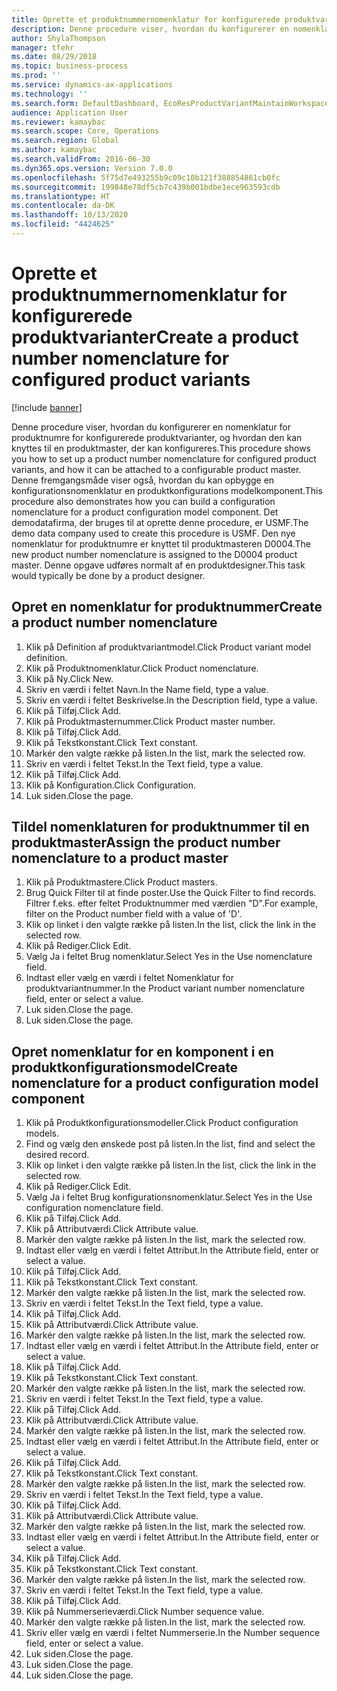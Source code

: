 ```yaml
---
title: Oprette et produktnummernomenklatur for konfigurerede produktvarianter
description: Denne procedure viser, hvordan du konfigurerer en nomenklatur for produktnumre for konfigurerede produktvarianter, og hvordan den kan knyttes til en produktmaster, der kan konfigureres.
author: ShylaThompson
manager: tfehr
ms.date: 08/29/2018
ms.topic: business-process
ms.prod: ''
ms.service: dynamics-ax-applications
ms.technology: ''
ms.search.form: DefaultDashboard, EcoResProductVariantMaintainWorkspace, EcoResNomenclature, EcoResProductListPage, EcoResProductDetails, PCProductConfigurationModelListPage, PCProductConfigurationModelDetails
audience: Application User
ms.reviewer: kamaybac
ms.search.scope: Core, Operations
ms.search.region: Global
ms.author: kamaybac
ms.search.validFrom: 2016-06-30
ms.dyn365.ops.version: Version 7.0.0
ms.openlocfilehash: 5f75d7e493255b9c09c10b121f388854861cb0fc
ms.sourcegitcommit: 199848e78df5cb7c439b001bdbe1ece963593cdb
ms.translationtype: HT
ms.contentlocale: da-DK
ms.lasthandoff: 10/13/2020
ms.locfileid: "4424625"
---
```

# <a name="create-a-product-number-nomenclature-for-configured-product-variants"></a><span data-ttu-id="7cf06-103">Oprette et produktnummernomenklatur for konfigurerede produktvarianter</span><span class="sxs-lookup"><span data-stu-id="7cf06-103">Create a product number nomenclature for configured product variants</span></span>

[!include [banner](../../includes/banner.md)]

<span data-ttu-id="7cf06-104">Denne procedure viser, hvordan du konfigurerer en nomenklatur for produktnumre for konfigurerede produktvarianter, og hvordan den kan knyttes til en produktmaster, der kan konfigureres.</span><span class="sxs-lookup"><span data-stu-id="7cf06-104">This procedure shows you how to set up a product number nomenclature for configured product variants, and how it can be attached to a configurable product master.</span></span> <span data-ttu-id="7cf06-105">Denne fremgangsmåde viser også, hvordan du kan opbygge en konfigurationsnomenklatur en produktkonfigurations modelkomponent.</span><span class="sxs-lookup"><span data-stu-id="7cf06-105">This procedure also demonstrates how you can build a configuration nomenclature for a product configuration model component.</span></span> <span data-ttu-id="7cf06-106">Det demodatafirma, der bruges til at oprette denne procedure, er USMF.</span><span class="sxs-lookup"><span data-stu-id="7cf06-106">The demo data company used to create this procedure is USMF.</span></span> <span data-ttu-id="7cf06-107">Den nye nomenklatur for produktnumre er knyttet til produktmasteren D0004.</span><span class="sxs-lookup"><span data-stu-id="7cf06-107">The new product number nomenclature is assigned to the D0004 product master.</span></span> <span data-ttu-id="7cf06-108">Denne opgave udføres normalt af en produktdesigner.</span><span class="sxs-lookup"><span data-stu-id="7cf06-108">This task would typically be done by a product designer.</span></span>


## <a name="create-a-product-number-nomenclature"></a><span data-ttu-id="7cf06-109">Opret en nomenklatur for produktnummer</span><span class="sxs-lookup"><span data-stu-id="7cf06-109">Create a product number nomenclature</span></span>
1. <span data-ttu-id="7cf06-110">Klik på Definition af produktvariantmodel.</span><span class="sxs-lookup"><span data-stu-id="7cf06-110">Click Product variant model definition.</span></span>
2. <span data-ttu-id="7cf06-111">Klik på Produktnomenklatur.</span><span class="sxs-lookup"><span data-stu-id="7cf06-111">Click Product nomenclature.</span></span>
3. <span data-ttu-id="7cf06-112">Klik på Ny.</span><span class="sxs-lookup"><span data-stu-id="7cf06-112">Click New.</span></span>
4. <span data-ttu-id="7cf06-113">Skriv en værdi i feltet Navn.</span><span class="sxs-lookup"><span data-stu-id="7cf06-113">In the Name field, type a value.</span></span>
5. <span data-ttu-id="7cf06-114">Skriv en værdi i feltet Beskrivelse.</span><span class="sxs-lookup"><span data-stu-id="7cf06-114">In the Description field, type a value.</span></span>
6. <span data-ttu-id="7cf06-115">Klik på Tilføj.</span><span class="sxs-lookup"><span data-stu-id="7cf06-115">Click Add.</span></span>
7. <span data-ttu-id="7cf06-116">Klik på Produktmasternummer.</span><span class="sxs-lookup"><span data-stu-id="7cf06-116">Click Product master number.</span></span>
8. <span data-ttu-id="7cf06-117">Klik på Tilføj.</span><span class="sxs-lookup"><span data-stu-id="7cf06-117">Click Add.</span></span>
9. <span data-ttu-id="7cf06-118">Klik på Tekstkonstant.</span><span class="sxs-lookup"><span data-stu-id="7cf06-118">Click Text constant.</span></span>
10. <span data-ttu-id="7cf06-119">Markér den valgte række på listen.</span><span class="sxs-lookup"><span data-stu-id="7cf06-119">In the list, mark the selected row.</span></span>
11. <span data-ttu-id="7cf06-120">Skriv en værdi i feltet Tekst.</span><span class="sxs-lookup"><span data-stu-id="7cf06-120">In the Text field, type a value.</span></span>
12. <span data-ttu-id="7cf06-121">Klik på Tilføj.</span><span class="sxs-lookup"><span data-stu-id="7cf06-121">Click Add.</span></span>
13. <span data-ttu-id="7cf06-122">Klik på Konfiguration.</span><span class="sxs-lookup"><span data-stu-id="7cf06-122">Click Configuration.</span></span>
14. <span data-ttu-id="7cf06-123">Luk siden.</span><span class="sxs-lookup"><span data-stu-id="7cf06-123">Close the page.</span></span>

## <a name="assign-the-product-number-nomenclature-to-a-product-master"></a><span data-ttu-id="7cf06-124">Tildel nomenklaturen for produktnummer til en produktmaster</span><span class="sxs-lookup"><span data-stu-id="7cf06-124">Assign the product number nomenclature to a product master</span></span>
1. <span data-ttu-id="7cf06-125">Klik på Produktmastere.</span><span class="sxs-lookup"><span data-stu-id="7cf06-125">Click Product masters.</span></span>
2. <span data-ttu-id="7cf06-126">Brug Quick Filter til at finde poster.</span><span class="sxs-lookup"><span data-stu-id="7cf06-126">Use the Quick Filter to find records.</span></span> <span data-ttu-id="7cf06-127">Filtrer f.eks. efter feltet Produktnummer med værdien "D".</span><span class="sxs-lookup"><span data-stu-id="7cf06-127">For example, filter on the Product number field with a value of 'D'.</span></span>
3. <span data-ttu-id="7cf06-128">Klik op linket i den valgte række på listen.</span><span class="sxs-lookup"><span data-stu-id="7cf06-128">In the list, click the link in the selected row.</span></span>
4. <span data-ttu-id="7cf06-129">Klik på Rediger.</span><span class="sxs-lookup"><span data-stu-id="7cf06-129">Click Edit.</span></span>
5. <span data-ttu-id="7cf06-130">Vælg Ja i feltet Brug nomenklatur.</span><span class="sxs-lookup"><span data-stu-id="7cf06-130">Select Yes in the Use nomenclature field.</span></span>
6. <span data-ttu-id="7cf06-131">Indtast eller vælg en værdi i feltet Nomenklatur for produktvariantnummer.</span><span class="sxs-lookup"><span data-stu-id="7cf06-131">In the Product variant number nomenclature field, enter or select a value.</span></span>
7. <span data-ttu-id="7cf06-132">Luk siden.</span><span class="sxs-lookup"><span data-stu-id="7cf06-132">Close the page.</span></span>
8. <span data-ttu-id="7cf06-133">Luk siden.</span><span class="sxs-lookup"><span data-stu-id="7cf06-133">Close the page.</span></span>

## <a name="create-nomenclature-for-a-product-configuration-model-component"></a><span data-ttu-id="7cf06-134">Opret nomenklatur for en komponent i en produktkonfigurationsmodel</span><span class="sxs-lookup"><span data-stu-id="7cf06-134">Create nomenclature for a product configuration model component</span></span>
1. <span data-ttu-id="7cf06-135">Klik på Produktkonfigurationsmodeller.</span><span class="sxs-lookup"><span data-stu-id="7cf06-135">Click Product configuration models.</span></span>
2. <span data-ttu-id="7cf06-136">Find og vælg den ønskede post på listen.</span><span class="sxs-lookup"><span data-stu-id="7cf06-136">In the list, find and select the desired record.</span></span>
3. <span data-ttu-id="7cf06-137">Klik op linket i den valgte række på listen.</span><span class="sxs-lookup"><span data-stu-id="7cf06-137">In the list, click the link in the selected row.</span></span>
4. <span data-ttu-id="7cf06-138">Klik på Rediger.</span><span class="sxs-lookup"><span data-stu-id="7cf06-138">Click Edit.</span></span>
5. <span data-ttu-id="7cf06-139">Vælg Ja i feltet Brug konfigurationsnomenklatur.</span><span class="sxs-lookup"><span data-stu-id="7cf06-139">Select Yes in the Use configuration nomenclature field.</span></span>
6. <span data-ttu-id="7cf06-140">Klik på Tilføj.</span><span class="sxs-lookup"><span data-stu-id="7cf06-140">Click Add.</span></span>
7. <span data-ttu-id="7cf06-141">Klik på Attributværdi.</span><span class="sxs-lookup"><span data-stu-id="7cf06-141">Click Attribute value.</span></span>
8. <span data-ttu-id="7cf06-142">Markér den valgte række på listen.</span><span class="sxs-lookup"><span data-stu-id="7cf06-142">In the list, mark the selected row.</span></span>
9. <span data-ttu-id="7cf06-143">Indtast eller vælg en værdi i feltet Attribut.</span><span class="sxs-lookup"><span data-stu-id="7cf06-143">In the Attribute field, enter or select a value.</span></span>
10. <span data-ttu-id="7cf06-144">Klik på Tilføj.</span><span class="sxs-lookup"><span data-stu-id="7cf06-144">Click Add.</span></span>
11. <span data-ttu-id="7cf06-145">Klik på Tekstkonstant.</span><span class="sxs-lookup"><span data-stu-id="7cf06-145">Click Text constant.</span></span>
12. <span data-ttu-id="7cf06-146">Markér den valgte række på listen.</span><span class="sxs-lookup"><span data-stu-id="7cf06-146">In the list, mark the selected row.</span></span>
13. <span data-ttu-id="7cf06-147">Skriv en værdi i feltet Tekst.</span><span class="sxs-lookup"><span data-stu-id="7cf06-147">In the Text field, type a value.</span></span>
14. <span data-ttu-id="7cf06-148">Klik på Tilføj.</span><span class="sxs-lookup"><span data-stu-id="7cf06-148">Click Add.</span></span>
15. <span data-ttu-id="7cf06-149">Klik på Attributværdi.</span><span class="sxs-lookup"><span data-stu-id="7cf06-149">Click Attribute value.</span></span>
16. <span data-ttu-id="7cf06-150">Markér den valgte række på listen.</span><span class="sxs-lookup"><span data-stu-id="7cf06-150">In the list, mark the selected row.</span></span>
17. <span data-ttu-id="7cf06-151">Indtast eller vælg en værdi i feltet Attribut.</span><span class="sxs-lookup"><span data-stu-id="7cf06-151">In the Attribute field, enter or select a value.</span></span>
18. <span data-ttu-id="7cf06-152">Klik på Tilføj.</span><span class="sxs-lookup"><span data-stu-id="7cf06-152">Click Add.</span></span>
19. <span data-ttu-id="7cf06-153">Klik på Tekstkonstant.</span><span class="sxs-lookup"><span data-stu-id="7cf06-153">Click Text constant.</span></span>
20. <span data-ttu-id="7cf06-154">Markér den valgte række på listen.</span><span class="sxs-lookup"><span data-stu-id="7cf06-154">In the list, mark the selected row.</span></span>
21. <span data-ttu-id="7cf06-155">Skriv en værdi i feltet Tekst.</span><span class="sxs-lookup"><span data-stu-id="7cf06-155">In the Text field, type a value.</span></span>
22. <span data-ttu-id="7cf06-156">Klik på Tilføj.</span><span class="sxs-lookup"><span data-stu-id="7cf06-156">Click Add.</span></span>
23. <span data-ttu-id="7cf06-157">Klik på Attributværdi.</span><span class="sxs-lookup"><span data-stu-id="7cf06-157">Click Attribute value.</span></span>
24. <span data-ttu-id="7cf06-158">Markér den valgte række på listen.</span><span class="sxs-lookup"><span data-stu-id="7cf06-158">In the list, mark the selected row.</span></span>
25. <span data-ttu-id="7cf06-159">Indtast eller vælg en værdi i feltet Attribut.</span><span class="sxs-lookup"><span data-stu-id="7cf06-159">In the Attribute field, enter or select a value.</span></span>
26. <span data-ttu-id="7cf06-160">Klik på Tilføj.</span><span class="sxs-lookup"><span data-stu-id="7cf06-160">Click Add.</span></span>
27. <span data-ttu-id="7cf06-161">Klik på Tekstkonstant.</span><span class="sxs-lookup"><span data-stu-id="7cf06-161">Click Text constant.</span></span>
28. <span data-ttu-id="7cf06-162">Markér den valgte række på listen.</span><span class="sxs-lookup"><span data-stu-id="7cf06-162">In the list, mark the selected row.</span></span>
29. <span data-ttu-id="7cf06-163">Skriv en værdi i feltet Tekst.</span><span class="sxs-lookup"><span data-stu-id="7cf06-163">In the Text field, type a value.</span></span>
30. <span data-ttu-id="7cf06-164">Klik på Tilføj.</span><span class="sxs-lookup"><span data-stu-id="7cf06-164">Click Add.</span></span>
31. <span data-ttu-id="7cf06-165">Klik på Attributværdi.</span><span class="sxs-lookup"><span data-stu-id="7cf06-165">Click Attribute value.</span></span>
32. <span data-ttu-id="7cf06-166">Markér den valgte række på listen.</span><span class="sxs-lookup"><span data-stu-id="7cf06-166">In the list, mark the selected row.</span></span>
33. <span data-ttu-id="7cf06-167">Indtast eller vælg en værdi i feltet Attribut.</span><span class="sxs-lookup"><span data-stu-id="7cf06-167">In the Attribute field, enter or select a value.</span></span>
34. <span data-ttu-id="7cf06-168">Klik på Tilføj.</span><span class="sxs-lookup"><span data-stu-id="7cf06-168">Click Add.</span></span>
35. <span data-ttu-id="7cf06-169">Klik på Tekstkonstant.</span><span class="sxs-lookup"><span data-stu-id="7cf06-169">Click Text constant.</span></span>
36. <span data-ttu-id="7cf06-170">Markér den valgte række på listen.</span><span class="sxs-lookup"><span data-stu-id="7cf06-170">In the list, mark the selected row.</span></span>
37. <span data-ttu-id="7cf06-171">Skriv en værdi i feltet Tekst.</span><span class="sxs-lookup"><span data-stu-id="7cf06-171">In the Text field, type a value.</span></span>
38. <span data-ttu-id="7cf06-172">Klik på Tilføj.</span><span class="sxs-lookup"><span data-stu-id="7cf06-172">Click Add.</span></span>
39. <span data-ttu-id="7cf06-173">Klik på Nummerserieværdi.</span><span class="sxs-lookup"><span data-stu-id="7cf06-173">Click Number sequence value.</span></span>
40. <span data-ttu-id="7cf06-174">Markér den valgte række på listen.</span><span class="sxs-lookup"><span data-stu-id="7cf06-174">In the list, mark the selected row.</span></span>
41. <span data-ttu-id="7cf06-175">Skriv eller vælg en værdi i feltet Nummerserie.</span><span class="sxs-lookup"><span data-stu-id="7cf06-175">In the Number sequence field, enter or select a value.</span></span>
42. <span data-ttu-id="7cf06-176">Luk siden.</span><span class="sxs-lookup"><span data-stu-id="7cf06-176">Close the page.</span></span>
43. <span data-ttu-id="7cf06-177">Luk siden.</span><span class="sxs-lookup"><span data-stu-id="7cf06-177">Close the page.</span></span>
44. <span data-ttu-id="7cf06-178">Luk siden.</span><span class="sxs-lookup"><span data-stu-id="7cf06-178">Close the page.</span></span>

